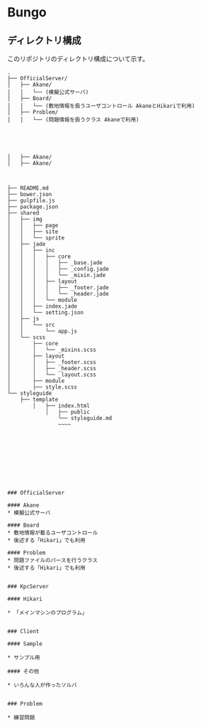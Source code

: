 # Bungo

## ディレクトリ構成
このリポジトリのディレクトリ構成について示す。
~~~~
.
├── OfficialServer/
│   ├── Akane/
│   │   └── (模擬公式サーバ)
│   ├── Board/
│   │   └── (敷地情報を扱うユーザコントロール AkaneとHikariで利用)
│   ├── Problem/
│   │   └── (問題情報を扱うクラス Akaneで利用)





│   ├── Akane/
│   ├── Akane/



├── README.md
├── bower.json
├── gulpfile.js
├── package.json
├── shared
│   ├── img
│   │   ├── page
│   │   ├── site
│   │   └── sprite
│   ├── jade
│   │   ├── inc
│   │   │   ├── core
│   │   │   │   ├── _base.jade
│   │   │   │   ├── _config.jade
│   │   │   │   └── _mixin.jade
│   │   │   ├── layout
│   │   │   │   ├── _footer.jade
│   │   │   │   └── _header.jade
│   │   │   └── module
│   │   ├── index.jade
│   │   └── setting.json
│   ├── js
│   │   └── src
│   │       └── app.js
│   └── scss
│       ├── core
│       │   └── _mixins.scss
│       ├── layout
│       │   ├── _footer.scss
│       │   ├── _header.scss
│       │   └── _layout.scss
│       ├── module
│       ├── style.scss
└── styleguide
    ├── template
	    │   ├── index.html
		    │   ├── public
			    └── styleguide.md
				~~~~










### OfficialServer

#### Akane
* 模擬公式サーバ

#### Board
* 敷地情報が載るユーザコントロール
* 後述する「Hikari」でも利用

#### Problem
* 問題ファイルのパースを行うクラス
* 後述する「Hikari」でも利用


### KpcServer

#### Hikari

* 「メインマシンのプログラム」


### Client

#### Sample

* サンプル用

#### その他

* いろんな人が作ったソルバ


### Problem

* 練習問題

